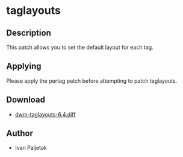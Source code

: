 taglayouts
==========

Description
-----------
This patch allows you to set the default layout for each tag.

Applying
--------
Please apply the pertag patch before attempting to patch taglayouts.

Download
--------
* [dwm-taglayouts-6.4.diff](dwm-taglayouts-6.4.diff)

Author
------
* Ivan Paljetak
